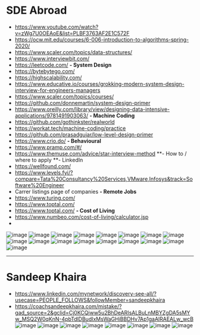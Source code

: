 # SDE Abroad


- https://www.youtube.com/watch?v=zWg7U0OEAoE&list=PLBF3763AF2E1C572F
- https://ocw.mit.edu/courses/6-006-introduction-to-algorithms-spring-2020/
- https://www.scaler.com/topics/data-structures/
- https://www.interviewbit.com/
- https://leetcode.com/
**- System Design**
- https://bytebytego.com/
- https://highscalability.com/
- https://www.educative.io/courses/grokking-modern-system-design-interview-for-engineers-managers
- https://www.scaler.com/topics/courses/
- https://github.com/donnemartin/system-design-primer
- https://www.oreilly.com/library/view/designing-data-intensive-applications/9781491903063/
**- Machine Coding**
- https://github.com/gothinkster/realworld
- https://workat.tech/machine-coding/practice
- https://github.com/prasadgujar/low-level-design-primer
- https://www.crio.do/
**- Behavioural**
- https://www.pramp.com/#/
- https://www.themuse.com/advice/star-interview-method
**- How to / where to apply
**- LinkedIn
- https://wellfound.com/
- https://www.levels.fyi/?compare=Tata%20Consultancy%20Services,VMware,Infosys&track=Software%20Engineer
- Carrer listings page of companies
**- Remote Jobs**
- https://www.turing.com/
- https://www.toptal.com/
- https://www.toptal.com/
**- Cost of Living**
- https://www.numbeo.com/cost-of-living/calculator.jsp
- 




![image](https://github.com/user-attachments/assets/2790d981-a221-4149-a783-d152fcf1d342)
![image](https://github.com/user-attachments/assets/f183b1c9-4f56-4d19-bd9a-02241c7ac952)
![image](https://github.com/user-attachments/assets/dfe2fe50-4e51-4a24-b69b-b7dcd73db8ef)
![image](https://github.com/user-attachments/assets/e7694687-637d-4d5a-8991-3a598ef4fbfc)
![image](https://github.com/user-attachments/assets/b82701a1-dca3-4745-ab64-33e2d935fda0)
![image](https://github.com/user-attachments/assets/d233b82f-f07e-49be-b410-1e83c99588cc)
![image](https://github.com/user-attachments/assets/4a461275-aa87-4f0d-9237-487f87892d7d)
![image](https://github.com/user-attachments/assets/3eb429ed-1290-4f69-840b-6477eb1012c0)
![image](https://github.com/user-attachments/assets/dbaa61ee-8acd-4ef0-bf58-5e0defb7ca34)
![image](https://github.com/user-attachments/assets/9738eeef-6c3a-45f0-a52c-fcccae2fc2a1)
![image](https://github.com/user-attachments/assets/7e4dfa3b-7a82-4741-a655-d30f55f63e5d)
![image](https://github.com/user-attachments/assets/79fc5ff2-af3c-405a-82e3-220354ab6928)
![image](https://github.com/user-attachments/assets/8601062a-6599-4636-a285-2cd0ea466ca3)
![image](https://github.com/user-attachments/assets/35dfc578-8475-4f76-bb80-7c2184fd0c97)
![image](https://github.com/user-attachments/assets/0ecbf0f7-1bd6-41a7-be58-d86788d93c32)
![image](https://github.com/user-attachments/assets/ebbb7309-8203-4d35-bd95-ece81a17199c)
![image](https://github.com/user-attachments/assets/844295f6-9a39-4c58-bf72-6390eb2cfb58)


---
# Sandeep Khaira
- https://www.linkedin.com/mynetwork/discovery-see-all/?usecase=PEOPLE_FOLLOWS&followMember=sandeepkhaira
- https://coachsandeepkhaira.com/mistake/?gad_source=2&gclid=Cj0KCQjww5u2BhDeARIsALBuLnMBYZgDA5sMYw_MSQ2W0qKnN-4pbTdlDBudIxMsWaGHiBBDHv7Ap1gaAlRAEALw_wcB
![image](https://github.com/user-attachments/assets/9f90ddd5-8c49-4ea5-a2a5-111ab1eca2f9)
![image](https://github.com/user-attachments/assets/5f78bdde-c143-4824-975d-750e50065685)
![image](https://github.com/user-attachments/assets/0fba120e-49e1-4758-bf7f-ff1ebb661b1c)
![image](https://github.com/user-attachments/assets/4c7fdfa4-ab73-407d-9675-667ace8e4c65)
![image](https://github.com/user-attachments/assets/a1930f57-31b7-48c2-9d2b-bc91cef102cb)
![image](https://github.com/user-attachments/assets/cabb3e89-0586-4724-870e-857a069449b2)
![image](https://github.com/user-attachments/assets/a28f4755-f726-491a-9748-f443c9948b7c)
![image](https://github.com/user-attachments/assets/92758369-78eb-4432-8f85-6501840c377d)


























